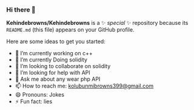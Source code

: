 ### Hi there 👋


**Kehindebrowns/Kehindebrowns** is a ✨ _special_ ✨ repository because its `README.md` (this file) appears on your GitHub profile.

Here are some ideas to get you started:

- 🔭 I’m currently working on c++
- 🌱 I’m currently Doing solidity
- 👯 I’m looking to collaborate on solidity
- 🤔 I’m looking for help with API
- 💬 Ask me about any wear php API
- 📫 How to reach me: kolubunmibrowns399@gmail.com
- 😄 Pronouns: Jokes
- ⚡ Fun fact: lies

